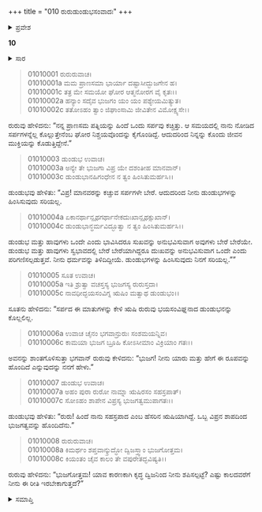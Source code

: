 +++
title = "010 ರುರುಡುಂಡುಭಸಂವಾದಃ"
+++

<details><summary>ಪ್ರವೇಶ</summary>


।।   ಓಂ ಓಂ ನಮೋ ನಾರಾಯಣಾಯ।।   ಶ್ರೀ ವೇದವ್ಯಾಸಾಯ ನಮಃ ।।
ಶ್ರೀ ಕೃಷ್ಣದ್ವೈಪಾಯನ ವೇದವ್ಯಾಸ ವಿರಚಿತ
ಶ್ರೀ ಮಹಾಭಾರತ
ಆದಿ ಪರ್ವ
ಪೌಲೋಮ ಪರ್ವ
</details>

**10**
<details><summary>ಸಾರ</summary>

ಡುಂಡುಭವು ತನ್ನ ಜನ್ಮವೃತ್ತಾಂತವನ್ನು ಹೇಳಲು ರುರುವು ಅದನ್ನು ಕೊಲ್ಲದೇ ಉಳಿಸುವುದು (1-8).
</details>

> 01010001 ರುರುರುವಾಚ।  
01010001a ಮಮ ಪ್ರಾಣಸಮಾ ಭಾರ್ಯಾ ದಷ್ಟಾಸೀದ್ಭುಜಗೇನ ಹ।  
01010001c ತತ್ರ ಮೇ ಸಮಯೋ ಘೋರ ಆತ್ಮನೋರಗ ವೈ ಕೃತಃ।।  
01010002a ಹನ್ಯಾಂ ಸದೈವ ಭುಜಗಂ ಯಂ ಯಂ ಪಶ್ಯೇಯಮಿತ್ಯುತ।  
01010002c ತತೋಽಹಂ ತ್ವಾಂ ಜಿಘಾಂಸಾಮಿ ಜೀವಿತೇನ ವಿಮೋಕ್ಷ್ಯಸೇ।।

ರುರುವು ಹೇಳಿದನು: “ನನ್ನ ಪ್ರಾಣಸಮ ಪತ್ನಿಯನ್ನು ಹಿಂದೆ ಒಂದು ಸರ್ಪವು ಕಚ್ಚಿತ್ತು. ಆ ಸಮಯದಲ್ಲಿ ನಾನು ನೋಡಿದ ಸರ್ಪಗಳನ್ನೆಲ್ಲ ಕೊಲ್ಲುತ್ತೇನೆಂಬ ಘೋರ ನಿಶ್ಚಯವೊಂದನ್ನು ಕೈಗೊಂಡಿದ್ದೆ. ಆದುದರಿಂದ ನಿನ್ನನ್ನು ಕೊಂದು ಜೀವನ ಮುಕ್ತಿಯನ್ನು ಕೊಡುತ್ತಿದ್ದೇನೆ.”

> 01010003 ಡುಂಡುಭ ಉವಾಚ।  
01010003a ಅನ್ಯೇ ತೇ ಭುಜಗಾ ವಿಪ್ರ ಯೇ ದಶಂತೀಹ ಮಾನವಾನ್।   
01010003c ಡುಂಡುಭಾನಹಿಗಂಧೇನ ನ ತ್ವಂ ಹಿಂಸಿತುಮರ್ಹಸಿ।।

ಡುಂಡುಭವು ಹೇಳಿತು: “ವಿಪ್ರ! ಮಾನವರನ್ನು ಕಚ್ಚುವ ಸರ್ಪಗಳೇ ಬೇರೆ. ಆದುದರಿಂದ ನೀನು ಡುಂಡುಭಗಳನ್ನು ಹಿಂಸಿಸುವುದು ಸರಿಯಲ್ಲ.

> 01010004a ಏಕಾನರ್ಥಾನ್ಪೃಥಗರ್ಥಾನೇಕದುಃಖಾನ್ಪೃಥಕ್ಸುಖಾನ್।  
01010004c ಡುಂಡುಭಾನ್ಧರ್ಮವಿದ್ಭೂತ್ವಾ ನ ತ್ವಂ ಹಿಂಸಿತುಮರ್ಹಸಿ।।

ಡುಂಡುಭ ಮತ್ತು ಹಾವುಗಳು ಒಂದೇ ಎಂದು ಭಾವಿಸಿದರೂ ಸುಖವನ್ನು ಅನುಭವಿಸುವಾಗ ಅವುಗಳು ಬೇರೆ ಬೇರೆಯೇ. ಡುಂಡುಭ ಮತ್ತು ಹಾವುಗಳು ಸ್ವಭಾವದಲ್ಲಿ ಬೇರೆ ಬೇರೆಯಾಗಿದ್ದರೂ ದುಃಖವನ್ನು ಅನುಭವಿಸುವಾಗ ಒಂದೇ ಎಂದು ಪರಿಗಣಿಸಲ್ಪಡುತ್ತವೆ. ನೀನು ಧರ್ಮವನ್ನು ತಿಳಿದಿದ್ದೀಯೆ. ಡುಂಡುಭಗಳನ್ನು ಹಿಂಸಿಸುವುದು ನಿನಗೆ ಸರಿಯಲ್ಲ.””

> 01010005 ಸೂತ ಉವಾಚ।  
01010005a ಇತಿ ಶ್ರುತ್ವಾ ವಚಸ್ತಸ್ಯ ಭುಜಗಸ್ಯ ರುರುಸ್ತದಾ।   
01010005c ನಾವಧೀದ್ಭಯಸಂವಿಗ್ನ ಋಷಿಂ ಮತ್ವಾಥ ಡುಂಡುಭಂ।।

ಸೂತನು ಹೇಳಿದನು: “ಸರ್ಪದ ಈ ಮಾತುಗಳನ್ನು ಕೇಳಿ ಋಷಿ ರುರುವು ಭಯಸಂವಿಘ್ನನಾದ ಡುಂಡುಭನನ್ನು ಕೊಲ್ಲಲಿಲ್ಲ.

> 01010006a ಉವಾಚ ಚೈನಂ ಭಗವಾನ್ರುರುಃ ಸಂಶಮಯನ್ನಿವ।  
01010006c ಕಾಮಯಾ ಭುಜಗ ಬ್ರೂಹಿ ಕೋಽಸೀಮಾಂ ವಿಕ್ರಿಯಾಂ ಗತಃ।।

ಅವನನ್ನು ಶಾಂತಗೊಳಿಸುತ್ತಾ ಭಗವಾನ್ ರುರುವು ಕೇಳಿದನು: “ಭುಜಗ! ನೀನು ಯಾರು ಮತ್ತು ಹೇಗೆ ಈ ರೂಪವನ್ನು ಹೊಂದಿದೆ ಎನ್ನುವುದನ್ನು ನನಗೆ ಹೇಳು.”

> 01010007 ಡುಂಡುಭ ಉವಾಚ।  
01010007a ಅಹಂ ಪುರಾ ರುರೋ ನಾಮ್ನಾ ಋಷಿರಸಂ ಸಹಸ್ರಪಾತ್।   
01010007c ಸೋಽಹಂ ಶಾಪೇನ ವಿಪ್ರಸ್ಯ ಭುಜಗತ್ವಮುಪಾಗತಃ।।

ಡುಂಡುಭವು ಹೇಳಿತು: “ರುರು! ಹಿಂದೆ ನಾನು ಸಹಸ್ರಪಾದ ಎಂಬ ಹೆಸರಿನ ಋಷಿಯಾಗಿದ್ದೆ. ಒಬ್ಬ ವಿಪ್ರನ ಶಾಪದಿಂದ ಭುಜಗತ್ವವನ್ನು ಹೊಂದಿದೆನು.”

> 01010008 ರುರುರುವಾಚ।  
01010008a ಕಿಮರ್ಥಂ ಶಪ್ತವಾನ್ಕ್ರುದ್ಧೋ ದ್ವಿಜಸ್ತ್ವಾಂ ಭುಜಗೋತ್ತಮ।  
01010008c ಕಿಯಂತಂ ಚೈವ ಕಾಲಂ ತೇ ವಪುರೇತದ್ಭವಿಷ್ಯತಿ।।

ರುರುವು ಹೇಳಿದನು: “ಭುಜಗೋತ್ತಮ! ಯಾವ ಕಾರಣಕಾಗಿ ಕೃದ್ಧ ದ್ವಿಜನಿಂದ ನೀನು ಶಪಿಸಲ್ಪಟ್ಟೆ? ಎಷ್ಟು ಕಾಲದವರೆಗೆ ನೀನು ಈ ರೀತಿ ಇರಬೇಕಾಗುತ್ತದೆ?”

<details><summary>ಸಮಾಪ್ತಿ</summary>

ಇತಿ ಶ್ರೀ ಮಹಾಭಾರತೇ ಆದಿಪರ್ವಣಿ ಪೌಲೋಮಪರ್ವಣಿ ರುರುಡುಂಡುಭಸಂವಾದೋ ನಾಮ ದಶಮೋಽಧ್ಯಾಯಃ।।  
ಇದು ಶ್ರೀ ಮಹಾಭಾರತದಲ್ಲಿ ಆದಿಪರ್ವದಲ್ಲಿ ಪೌಲೋಮಪರ್ವದಲ್ಲಿ ರುರುಡುಂಡುಭಸಂವಾದವೆಂಬ ಹತ್ತನೆಯ ಅಧ್ಯಾಯವು.

</details>
